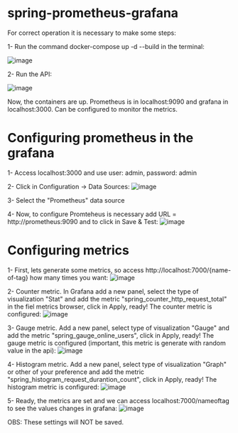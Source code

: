 # spring-prometheus-grafana

For correct operation it is necessary to make some steps:

1- Run the command docker-compose up -d --build in the terminal: 

![image](https://user-images.githubusercontent.com/31675029/151067997-976ea7b0-a314-48a0-82ee-6fbb86f96d86.png)


2- Run the API: 

![image](https://user-images.githubusercontent.com/31675029/151068240-24896664-57eb-413c-b0ee-edec69b01d96.png)


Now, the containers are up. Prometheus is in localhost:9090 and grafana in localhost:3000.
Can be configured to monitor the metrics.


# Configuring prometheus in the grafana

1- Access localhost:3000 and use user: admin, password: admin

2- Click in Configuration -> Data Sources:
![image](https://user-images.githubusercontent.com/31675029/151069208-d00c14a0-0ca4-47aa-834a-cb849f467da9.png)

3- Select the "Prometheus" data source

4- Now, to configure Promteheus is necessary add URL = http://prometheus:9090 and to click in Save & Test:
![image](https://user-images.githubusercontent.com/31675029/151070835-eb711536-184d-4391-8af0-eb9767ee1f6a.png)

# Configuring metrics

1- First, lets generate some metrics, so access http://localhost:7000/{name-of-tag} how many times you want:
![image](https://user-images.githubusercontent.com/31675029/151071183-4d46c298-d765-4c0b-a56a-95848724c4b8.png)

2- Counter metric.
In Grafana add a new panel, select the type of visualization "Stat" and add the metric "spring_counter_http_request_total" in the fiel metrics browser, 
click in Apply, ready! The counter metric is configured:
![image](https://user-images.githubusercontent.com/31675029/151071632-15e969db-02b3-4f60-8e93-82c0fa73f351.png)

3- Gauge metric.
Add a new panel, select type of visualization "Gauge" and add the metric "spring_gauge_online_users", 
click in Apply, ready! The gauge metric is configured (important, this metric is generate with random value in the api):
![image](https://user-images.githubusercontent.com/31675029/151072102-74c00607-f316-409f-9c4b-af80bf9f99d9.png)

4- Histogram metric.
Add a new panel, select type of visualization "Graph" or other of your preference and add the metric "spring_histogram_request_durantion_count", 
click in Apply, ready! The histogram metric is configured:
![image](https://user-images.githubusercontent.com/31675029/151072569-5c181dae-c46c-4a2a-9f32-7284eb262e2e.png)

5- Ready, the metrics are set and we can access localhost:7000/nameoftag to see the values changes in grafana:
![image](https://user-images.githubusercontent.com/31675029/151072918-e784fc67-ce61-44bd-8110-90e21a4bd3a4.png)

OBS: These settings will NOT be saved. 




